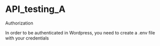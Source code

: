 # API_testing_A

Authorization

In order to be authenticated in Wordpress, you need to create a .env file with your credentials